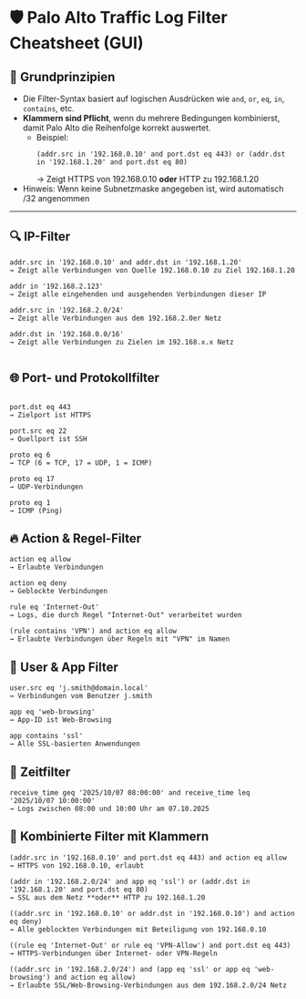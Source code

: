 # 🛡️ Palo Alto Traffic Log Filter Cheatsheet (GUI)

## 🧠 Grundprinzipien

- Die Filter-Syntax basiert auf logischen Ausdrücken wie `and`, `or`, `eq`, `in`, `contains`, etc.
- **Klammern sind Pflicht**, wenn du mehrere Bedingungen kombinierst, damit Palo Alto die Reihenfolge korrekt auswertet.
  - Beispiel:
    ```text
    (addr.src in '192.168.0.10' and port.dst eq 443) or (addr.dst in '192.168.1.20' and port.dst eq 80)
    ```
    → Zeigt HTTPS von 192.168.0.10 **oder** HTTP zu 192.168.1.20
- Hinweis: Wenn keine Subnetzmaske angegeben ist, wird automatisch /32 angenommen

---

## 🔍 IP-Filter

```text
addr.src in '192.168.0.10' and addr.dst in '192.168.1.20'
→ Zeigt alle Verbindungen von Quelle 192.168.0.10 zu Ziel 192.168.1.20

addr in '192.168.2.123'
→ Zeigt alle eingehenden und ausgehenden Verbindungen dieser IP

addr.src in '192.168.2.0/24'
→ Zeigt alle Verbindungen aus dem 192.168.2.0er Netz

addr.dst in '192.168.0.0/16'
→ Zeigt alle Verbindungen zu Zielen im 192.168.x.x Netz


```
## 🌐 Port- und Protokollfilter
```text

port.dst eq 443
→ Zielport ist HTTPS

port.src eq 22
→ Quellport ist SSH

proto eq 6
→ TCP (6 = TCP, 17 = UDP, 1 = ICMP)

proto eq 17
→ UDP-Verbindungen

proto eq 1
→ ICMP (Ping)
```
## 🔥 Action & Regel-Filter
```text
action eq allow
→ Erlaubte Verbindungen

action eq deny
→ Geblockte Verbindungen

rule eq 'Internet-Out'
→ Logs, die durch Regel "Internet-Out" verarbeitet wurden

(rule contains 'VPN') and action eq allow
→ Erlaubte Verbindungen über Regeln mit "VPN" im Namen
```
## 👤 User & App Filter
```text
user.src eq 'j.smith@domain.local'
→ Verbindungen vom Benutzer j.smith

app eq 'web-browsing'
→ App-ID ist Web-Browsing

app contains 'ssl'
→ Alle SSL-basierten Anwendungen
```
## 📅 Zeitfilter
```text
receive_time geq '2025/10/07 08:00:00' and receive_time leq '2025/10/07 10:00:00'
→ Logs zwischen 08:00 und 10:00 Uhr am 07.10.2025
```
## 🧰 Kombinierte Filter mit Klammern
```text
(addr.src in '192.168.0.10' and port.dst eq 443) and action eq allow
→ HTTPS von 192.168.0.10, erlaubt

(addr in '192.168.2.0/24' and app eq 'ssl') or (addr.dst in '192.168.1.20' and port.dst eq 80)
→ SSL aus dem Netz **oder** HTTP zu 192.168.1.20

((addr.src in '192.168.0.10' or addr.dst in '192.168.0.10') and action eq deny)
→ Alle geblockten Verbindungen mit Beteiligung von 192.168.0.10

((rule eq 'Internet-Out' or rule eq 'VPN-Allow') and port.dst eq 443)
→ HTTPS-Verbindungen über Internet- oder VPN-Regeln

((addr.src in '192.168.2.0/24') and (app eq 'ssl' or app eq 'web-browsing') and action eq allow)
→ Erlaubte SSL/Web-Browsing-Verbindungen aus dem 192.168.2.0/24 Netz
```
